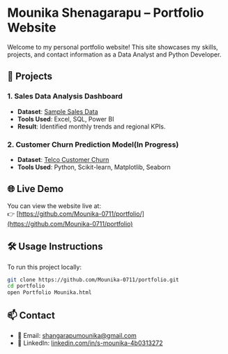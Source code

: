 
# Mounika Shenagarapu – Portfolio Website

Welcome to my personal portfolio website! This site showcases my skills, projects, and contact information as a Data Analyst and Python Developer.

## 🚀 Projects

### 1. Sales Data Analysis Dashboard
- **Dataset**: [Sample Sales Data](https://www.kaggle.com/datasets/kyanyoga/sample-sales-data)
- **Tools Used**: Excel, SQL, Power BI
- **Result**: Identified monthly trends and regional KPIs.

### 2. Customer Churn Prediction Model(In Progress)
- **Dataset**: [Telco Customer Churn](https://www.kaggle.com/datasets/blastchar/telco-customer-churn)
- **Tools Used**: Python, Scikit-learn, Matplotlib, Seaborn


## 🌐 Live Demo
You can view the website live at:  
👉 [https://github.com/Mounika-0711/portfolio/](https://github.com/Mounika-0711/portfolio)

## 🛠️ Usage Instructions

To run this project locally:

```bash
git clone https://github.com/Mounika-0711/portfolio.git
cd portfolio
open Portfolio Mounika.html
```

## 📫 Contact

- 📧 Email: [shangarapumounika@gmail.com](mailto:shangarapumounika@gmail.com)
- 💼 LinkedIn: [linkedin.com/in/s-mounika-4b0313272](https://linkedin.com/in/s-mounika-4b0313272)
